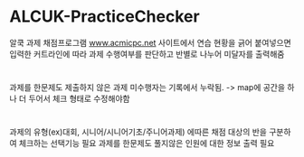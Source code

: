 # ALCUK-PracticeChecker
알쿡 과제 채점프로그램
www.acmicpc.net 사이트에서 연습 현황을 긁어 붙여넣으면 입력한 커트라인에 따라 과제 수행여부를 판단하고 반별로 나누어 미달자를 출력해줌

<title>V0.1 </title>
<h1><issue></h1>
과제를 한문제도 제출하지 않은 과제 미수행자는 기록에서 누락됨. -> map에 공간을 하나 더 두어서 체크 형태로 수정해야함
<h1><todo></h1>
과제의 유형(ex)대회, 시니어/시니어기초/주니어과제) 에따른 채점 대상의 반을 구분하여 체크하는 선택기능 필요
과제를 한문제도 풀지않은 인원에 대한 정보 출력 필요
